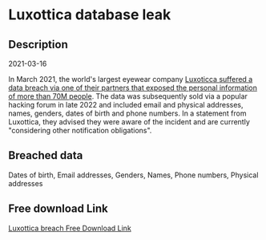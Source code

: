 # Luxottica database leak

## Description

2021-03-16

In March 2021, the world's largest eyewear company <a href="https://www.bleepingcomputer.com/news/security/luxottica-confirms-2021-data-breach-after-info-of-70m-leaks-online/" target="_blank" rel="noopener">Luxoticca suffered a data breach via one of their partners that exposed the personal information of more than 70M people</a>. The data was subsequently sold via a popular hacking forum in late 2022 and included email and physical addresses, names, genders, dates of birth and phone numbers. In a statement from Luxottica, they advised they were aware of the incident and are currently &quot;considering other notification obligations&quot;.

## Breached data

Dates of birth, Email addresses, Genders, Names, Phone numbers, Physical addresses

## Free download Link

[Luxottica breach Free Download Link](https://tinyurl.com/2b2k277t)